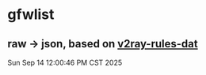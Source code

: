# gfwlist
## raw -> json, based on [v2ray-rules-dat](https://github.com/Loyalsoldier/v2ray-rules-dat)
Sun Sep 14 12:00:46 PM CST 2025

